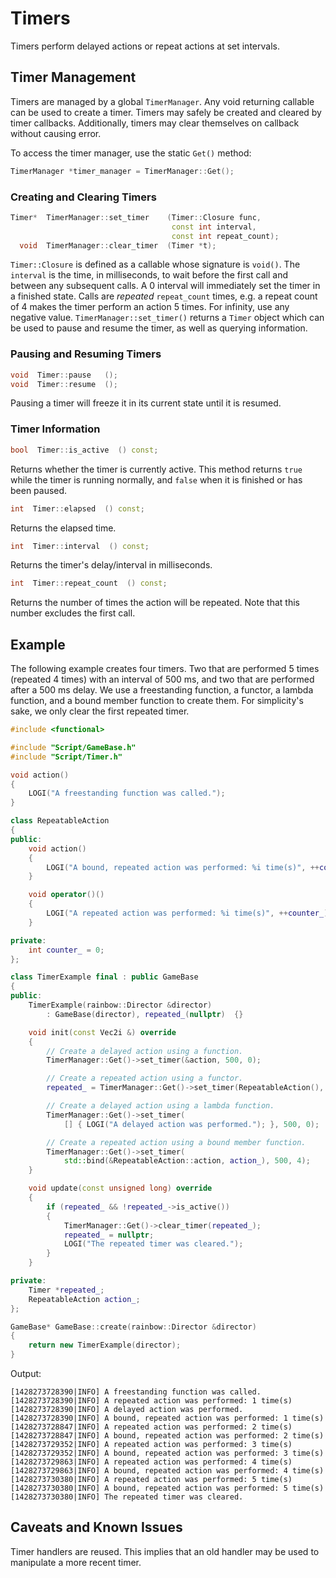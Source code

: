 # Timers

Timers perform delayed actions or repeat actions at set intervals.

## Timer Management

Timers are managed by a global `TimerManager`. Any void returning callable
can be used to create a timer. Timers may safely be created and cleared by timer
callbacks. Additionally, timers may clear themselves on callback without causing
error.

To access the timer manager, use the static `Get()` method:

```c++
TimerManager *timer_manager = TimerManager::Get();
```

### Creating and Clearing Timers

```c++
Timer*  TimerManager::set_timer    (Timer::Closure func,
                                    const int interval,
                                    const int repeat_count);
  void  TimerManager::clear_timer  (Timer *t);
```

`Timer::Closure` is defined as a callable whose signature is `void()`. The
`interval` is the time, in milliseconds, to wait before the first call and
between any subsequent calls. A 0 interval will immediately set the timer in a
finished state. Calls are _repeated_ `repeat_count` times, e.g. a repeat count
of 4 makes the timer perform an action 5 times. For infinity, use any negative
value. `TimerManager::set_timer()` returns a `Timer` object which can be used to
pause and resume the timer, as well as querying information.

### Pausing and Resuming Timers

```c++
void  Timer::pause   ();
void  Timer::resume  ();
```

Pausing a timer will freeze it in its current state until it is resumed.

### Timer Information

```c++
bool  Timer::is_active  () const;
```

Returns whether the timer is currently active. This method returns `true` while
the timer is running normally, and `false` when it is finished or has been
paused.

```c++
int  Timer::elapsed  () const;
```

Returns the elapsed time.

```c++
int  Timer::interval  () const;
```

Returns the timer's delay/interval in milliseconds.

```c++
int  Timer::repeat_count  () const;
```

Returns the number of times the action will be repeated. Note that this number
excludes the first call.

## Example

The following example creates four timers. Two that are performed 5 times
(repeated 4 times) with an interval of 500 ms, and two that are performed after
a 500 ms delay. We use a freestanding function, a functor, a lambda function,
and a bound member function to create them. For simplicity's sake, we only clear
the first repeated timer.

```c++
#include <functional>

#include "Script/GameBase.h"
#include "Script/Timer.h"

void action()
{
    LOGI("A freestanding function was called.");
}

class RepeatableAction
{
public:
    void action()
    {
        LOGI("A bound, repeated action was performed: %i time(s)", ++counter_);
    }

    void operator()()
    {
        LOGI("A repeated action was performed: %i time(s)", ++counter_);
    }

private:
    int counter_ = 0;
};

class TimerExample final : public GameBase
{
public:
    TimerExample(rainbow::Director &director)
        : GameBase(director), repeated_(nullptr)  {}

    void init(const Vec2i &) override
    {
        // Create a delayed action using a function.
        TimerManager::Get()->set_timer(&action, 500, 0);

        // Create a repeated action using a functor.
        repeated_ = TimerManager::Get()->set_timer(RepeatableAction(), 500, 4);

        // Create a delayed action using a lambda function.
        TimerManager::Get()->set_timer(
            [] { LOGI("A delayed action was performed."); }, 500, 0);

        // Create a repeated action using a bound member function.
        TimerManager::Get()->set_timer(
            std::bind(&RepeatableAction::action, action_), 500, 4);
    }

    void update(const unsigned long) override
    {
        if (repeated_ && !repeated_->is_active())
        {
            TimerManager::Get()->clear_timer(repeated_);
            repeated_ = nullptr;
            LOGI("The repeated timer was cleared.");
        }
    }

private:
    Timer *repeated_;
    RepeatableAction action_;
};

GameBase* GameBase::create(rainbow::Director &director)
{
    return new TimerExample(director);
}
```

Output:

```console
[1428273728390|INFO] A freestanding function was called.
[1428273728390|INFO] A repeated action was performed: 1 time(s)
[1428273728390|INFO] A delayed action was performed.
[1428273728390|INFO] A bound, repeated action was performed: 1 time(s)
[1428273728847|INFO] A repeated action was performed: 2 time(s)
[1428273728847|INFO] A bound, repeated action was performed: 2 time(s)
[1428273729352|INFO] A repeated action was performed: 3 time(s)
[1428273729352|INFO] A bound, repeated action was performed: 3 time(s)
[1428273729863|INFO] A repeated action was performed: 4 time(s)
[1428273729863|INFO] A bound, repeated action was performed: 4 time(s)
[1428273730380|INFO] A repeated action was performed: 5 time(s)
[1428273730380|INFO] A bound, repeated action was performed: 5 time(s)
[1428273730380|INFO] The repeated timer was cleared.
```

## Caveats and Known Issues

Timer handlers are reused. This implies that an old handler may be used to
manipulate a more recent timer.
